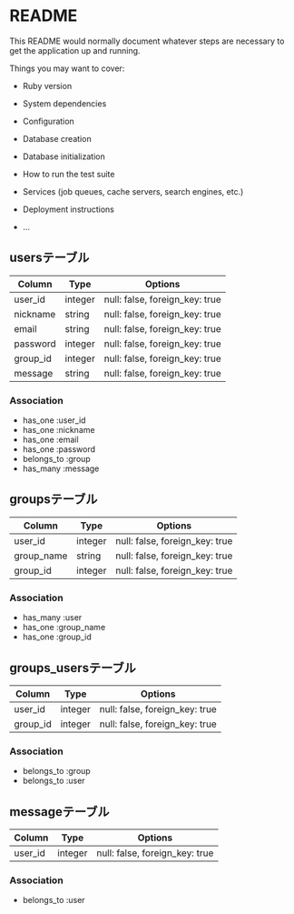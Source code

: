 # README

This README would normally document whatever steps are necessary to get the
application up and running.

Things you may want to cover:

* Ruby version

* System dependencies

* Configuration

* Database creation

* Database initialization

* How to run the test suite

* Services (job queues, cache servers, search engines, etc.)

* Deployment instructions

* ...

## usersテーブル
|Column|Type|Options|
|------|----|-------|
|user_id|integer|null: false, foreign_key: true|
|nickname|string|null: false, foreign_key: true|
|email|string|null: false, foreign_key: true|
|password|integer|null: false, foreign_key: true|
|group_id|integer|null: false, foreign_key: true|
|message|string|null: false, foreign_key: true|

### Association
- has_one :user_id
- has_one :nickname
- has_one :email
- has_one :password
- belongs_to :group
- has_many :message


## groupsテーブル
|Column|Type|Options|
|------|----|-------|
|user_id|integer|null: false, foreign_key: true|
|group_name|string|null: false, foreign_key: true|
|group_id|integer|null: false, foreign_key: true|

### Association
- has_many :user
- has_one :group_name
- has_one :group_id


## groups_usersテーブル
|Column|Type|Options|
|------|----|-------|
|user_id|integer|null: false, foreign_key: true|
|group_id|integer|null: false, foreign_key: true|

### Association
- belongs_to :group
- belongs_to :user


## messageテーブル
|Column|Type|Options|
|------|----|-------|
|user_id|integer|null: false, foreign_key: true|

### Association
- belongs_to :user
